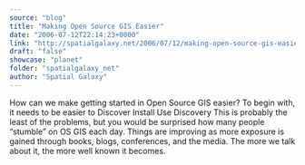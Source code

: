 ```yaml
---
source: "blog"
title: "Making Open Source GIS Easier"
date: "2006-07-12T22:14:23+0000"
link: "http://spatialgalaxy.net/2006/07/12/making-open-source-gis-easier/"
draft: "false"
showcase: "planet"
folder: "spatialgalaxy_net"
author: "Spatial Galaxy"
---
```


How can we make getting started in Open Source GIS easier? To begin with, it needs to be easier to
  Discover
  Install
  Use  Discovery This is probably the least of the problems, but you would be surprised how many people &ldquo;stumble&rdquo; on OS GIS each day. Things are improving as more exposure is gained through books, blogs, conferences, and the media. The more we talk about it, the more well known it becomes.
